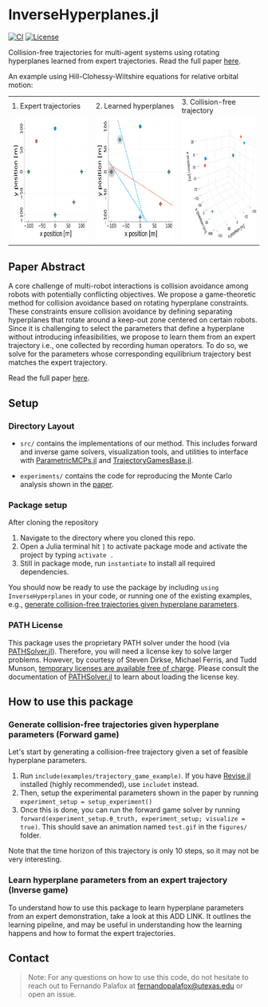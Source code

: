 # InverseHyperplanes.jl
[![CI](https://github.com/CLeARoboticsLab/InverseHyperplanes.jl/actions/workflows/CI.yml/badge.svg)](https://github.com/CLeARoboticsLab/InverseHyperplanes.jl/workflows/CI.yml)
[![License](https://img.shields.io/badge/license-MIT-blue)](https://opensource.org/licenses/MIT)

Collision-free trajectories for multi-agent systems using rotating hyperplanes learned from expert trajectories. Read the full paper [here](https://arxiv.org/abs/2311.09439). 

An example using Hill-Clohessy-Wiltshire equations for relative orbital motion:
<table>
  <tr>
    <td style="height: 10px;">1. Expert trajectories</td>
    <td style="height: 10px;">2. Learned hyperplanes</td>
    <td style="height: 10px;">3. Collision-free trajectory</td>
  </tr>
  <tr>
    <td valign="top"><img src="figures/pull_expert.gif"  height="250"></td>
    <td valign="top"><img src="figures/pull_inverse.gif" height="250"></td>
    <td valign="top"><img src="figures/pull_3D.gif"      height="250"></td>
  </tr>
 </table>

## Paper Abstract 

A core challenge of multi-robot interactions is collision avoidance among robots with potentially conflicting objectives. We propose a game-theoretic method for collision avoidance based on rotating hyperplane constraints. These constraints ensure collision avoidance by defining separating hyperplanes that rotate around a keep-out zone centered on certain robots. Since it is challenging to select the parameters that define a hyperplane without introducing infeasibilities, we propose to learn them from an expert trajectory i.e., one collected by recording human operators. To do so, we solve for the parameters whose corresponding equilibrium trajectory best matches the expert trajectory.

Read the full paper [here](https://arxiv.org/abs/2311.09439).

## Setup

### Directory Layout

- `src/` contains the implementations of our method. This includes forward and inverse game solvers, visualization tools, and utilities to interface with [ParametricMCPs.jl](https://github.com/lassepe/ParametricMCPs.jl) and [TrajectoryGamesBase.jl](https://github.com/lassepe/TrajectoryGamesBase.jl).

- `experiments/` contains the code for reproducing the Monte Carlo analysis shown in the [paper](https://arxiv.org/abs/2311.09439). 

### Package setup

After cloning the repository
1. Navigate to the directory where you cloned this repo.
2. Open a Julia terminal hit `]` to activate package mode and activate the project by typing `activate .`
3. Still in package mode, run `instantiate` to install all required dependencies.
   
You should now be ready to use the package by including `using InverseHyperplanes` in your code, or running one of the existing examples, e.g., [generate collision-free trajectories given hyperplane parameters](#generate-collision-free-trajectories-given-hyperplane-parameters-forward-game).

### PATH License
This package uses the proprietary PATH solver under the hood (via [PATHSolver.jl](https://github.com/chkwon/PATHSolver.jl)).
Therefore, you will need a license key to solve larger problems.
However, by courtesy of Steven Dirkse, Michael Ferris, and Tudd Munson,
[temporary licenses are available free of charge](https://pages.cs.wisc.edu/~ferris/path.html).
Please consult the documentation of [PATHSolver.jl](https://github.com/chkwon/PATHSolver.jl) to learn about loading the license key.

## How to use this package

### Generate collision-free trajectories given hyperplane parameters (Forward game)
Let's start by generating a collision-free trajectory given a set of feasible hyperplane parameters. 
1. Run `include(examples/trajectory_game_example)`. If you have [Revise.jl](https://github.com/timholy/Revise.jl) installed (highly recommended), use `includet` instead.
2. Then, setup the experimental parameters shown in the paper by running `experiment_setup = setup_experiment()`
3. Once this is done, you can run the forward game solver by running `forward(experiment_setup.θ_truth, experiment_setup; visualize = true)`. This should save an animation named `test.gif` in the `figures/` folder.

Note that the time horizon of this trajectory is only 10 steps, so it may not be very interesting. 

### Learn hyperplane parameters from an expert trajectory (Inverse game)
To understand how to use this package to learn hyperplane parameters from an expert demonstration, take a look at this ADD LINK. 
It outlines the learning pipeline, and may be useful in understanding how the learning happens and how to format the expert trajectories. 

## Contact 

> Note: For any questions on how to use this code, do not hesitate to reach out to Fernando Palafox at [fernandopalafox@utexas.edu](mailto:fernandopalafox@utexa.edu) or open an issue.
